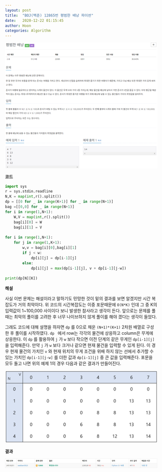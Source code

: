 ```yaml
---
layout: post
title:  "BOJ(백준) 12865번 평범한 배낭 파이썬"
date:   2020-12-22 01:15:45
author: Hoon
categories: Algorithm
---
```


<img src="https://github.com/hoon-923/hoon-923.github.io/blob/master/_images/%EB%B0%B0%EB%82%AD%EB%AC%B8%EC%A0%9C.PNG?raw=true" alt="배낭문제.PNG" style="zoom:110%;" />



**코드**

~~~python
import sys
r = sys.stdin.readline
N,K = map(int,r().split())
dp = [[0 for _ in range(K+1)] for _ in range(N+1)]
bag =[[0,0] for _ in range(N+1)]
for i in range(1,N+1):
	W,V = map(int,r().split())
	bag[i][0] = W
	bag[i][1] = V

for i in range(1,N+1):
	for j in range(1,K+1):
		w,v = bag[i][0],bag[i][1]
		if j < w:
			dp[i][j] = dp[i-1][j]
		else:
			dp[i][j] = max(dp[i-1][j], v + dp[i-1][j-w])

print(dp[N][K])
~~~



**해설**

사실 이번 문제는 해설이라고 말하기도 민망한 것이 밑의 결과를 보면 알겠지만 시간 복잡도가 거의 최악이다. 위 코드의 시간복잡도는 이중 포문때문에 `O(N*K)` 인데 그 중 K의 입력값이 1~100,000 사이이다 보니 발생한 참사라고 생각이 든다. 앞으로는 문제를 풀 때는 최악의 풀이를 고려한 후 너무 나이브하지 않게 풀이를 해야 겠다는 생각이 들었다.

그래도 코드에 대해 설명을 하자면 `dp` 를 0으로 채운 `(N+1)*(K+1)` 2차원 배열로 구성한 후  풀이를 시작하였다. `dp ` 에서 row는 각각의 물건에 상응하고 column은 무게에 상응한다. 이 `dp` 를 활용하여 `j` 가 `w` 보다 작으면 이전 단계의 같은 무게인 `dp[i-1][j]` 을 입력해준다. 만약 `j` 가 `w` 보다 크거나 같으면 현재 물건을 입력할 수 있게 된다. 이 경우 현재 물건의 가치인 `v`  와 현재 위치의 무게 조건을 위배 하지 않는 선에서 추가할 수 있는 가치인 `dp[i-1][j-w]` 를 더한 값과 `dp[i-1][j]` 중 큰 값을 입력해준다. 포문을 모두 돌고 나면 위의 예제 1의 경우 다음과 같은 결과가 만들어진다.

<img src="https://github.com/hoon-923/hoon-923.github.io/blob/master/_images/%EB%B0%B0%EB%82%AD%ED%91%9C.PNG?raw=true" alt="배낭표.PNG" style="zoom:55%;" />



**결과**

<img src="https://github.com/hoon-923/hoon-923.github.io/blob/master/_images/%EB%B0%B0%EB%82%AD%EA%B2%B0%EA%B3%BC.PNG?raw=true" alt="배낭결과.PNG" style="zoom:110%;" />

